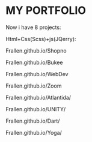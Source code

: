 # MY PORTFOLIO
Now i have 8 projects:

Html+Css(Scss)+js(JQerry):

Frallen.github.io/Shopno

Frallen.github.io/Bukee

Frallen.github.io/WebDev

Frallen.github.io/Zoom

Frallen.github.io/Atlantida/

Frallen.github.io/UNITY/

Frallen.github.io/Dart/

Frallen.github.io/Yoga/
